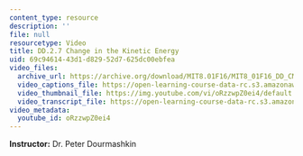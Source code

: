 ```yaml
---
content_type: resource
description: ''
file: null
resourcetype: Video
title: DD.2.7 Change in the Kinetic Energy
uid: 69c94614-43d1-d829-52d7-625dc00ebfea
video_files:
  archive_url: https://archive.org/download/MIT8.01F16/MIT8_01F16_DD_CMframe7_360p.mp4
  video_captions_file: https://open-learning-course-data-rc.s3.amazonaws.com/8-01sc-classical-mechanics-fall-2016/68cca044ee505964988192c22069c391_oRzzwpZ0ei4.vtt
  video_thumbnail_file: https://img.youtube.com/vi/oRzzwpZ0ei4/default.jpg
  video_transcript_file: https://open-learning-course-data-rc.s3.amazonaws.com/8-01sc-classical-mechanics-fall-2016/f1f89ab949f4b2b9dfb7a68996ee08ab_oRzzwpZ0ei4.pdf
video_metadata:
  youtube_id: oRzzwpZ0ei4
---
```


**Instructor:** Dr. Peter Dourmashkin